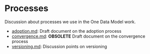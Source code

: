 # Processes
Discussion about processes we use in the One Data Model work.

* [adoption.md](adoption.md):  Draft document on the adoption
  process
* [convergence.md](convergence.md): **OBSOLETE** Draft document on the convergence
  process
* [versioning.md](versioning.md): Discussion points on versioning
